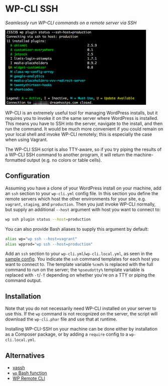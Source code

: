 # WP-CLI SSH
*Seamlessly run WP-CLI commands on a remote server via SSH*

![Running wp plugin status on production](screenshot1.png)

WP-CLI is an extremely useful tool for managing WordPress installs, but it requires 
you to invoke it on the same server where WordPress is installed. This means you have
to SSH into the server, navigate to the install, and then run the command. It would
be much more convenient if you could remain on your local shell and invoke WP-CLI 
remotely; this is especially the case when using Vagrant. 

The WP-CLI SSH script is also TTY-aware, so if you try piping the results of a WP-CLI SSH 
command to another program, it will return the machine-formatted output (e.g. no colors or table cells).

## Configuration

Assuming you have a clone of your WordPress install on your machine, add an `ssh` section
to your `wp-cli.yml` config file. In this section you define the remote servers which 
host the other environments for your site, e.g. `vagrant`, `staging`, and `production`. 
Then you just invoke WP-CLI normally, but supply an additional `--host` argument with
host you want to connect to:

```bash
wp ssh plugin status --host=production
```

You can also provide Bash aliases to supply this argument by default:

```bash
alias wp="wp ssh --host=vagrant"
alias wpprod="wp ssh --host=production"
```

Add an `ssh` section to your `wp-cli.yml`/`wp-cli.local.yml`, as seen in the [sample config](wp-cli.sample.yml).
You indicate the `ssh` command templates for each host you want to connect to. The template variable `%cmd%` is 
replaced with the full command to run on the server; the `%pseudotty%` template variable is replaced 
with `-t`/`-T` depending on whether you're on a TTY or piping the command output.

## Installation

Note that you do not necessarily need WP-CLI installed on your server to use this. If the `wp` command is not
recognized on the server, the script will download the `wp-cli.phar` file and use that at runtime.

Installing WP-CLI-SSH on your machine can be done either by installation as a Composer package,
or by adding a `require` config to a `wp-cli.local.yml`.

## Alternatives

 * [vassh](https://github.com/x-team/vassh)
 * [`wp` Bash function](https://github.com/humanmade/Salty-WordPress/issues/16)
 * [WP Remote CLI](https://github.com/humanmade/wp-remote-cli/)

